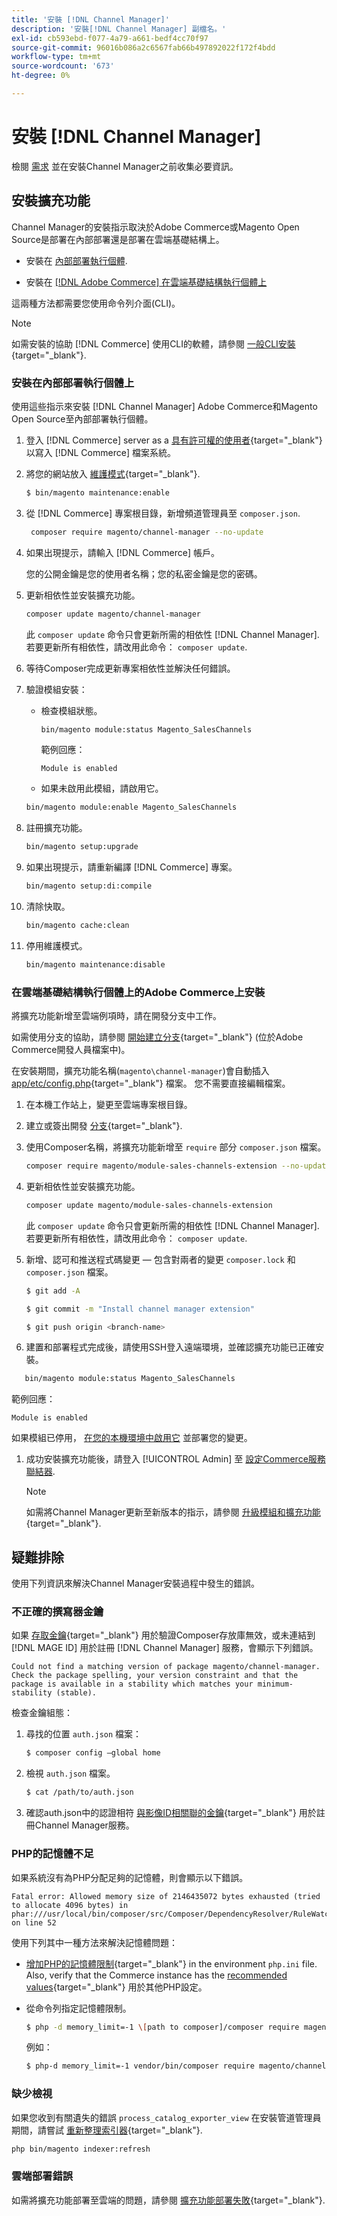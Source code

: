 ```yaml
---
title: '安裝 [!DNL Channel Manager]'
description: '安裝[!DNL Channel Manager] 副檔名。'
exl-id: cb593ebd-f077-4a79-a661-bedf4cc70f97
source-git-commit: 96016b086a2c6567fab66b497892022f172f4bdd
workflow-type: tm+mt
source-wordcount: '673'
ht-degree: 0%

---
```



# 安裝 [!DNL Channel Manager]

檢閱 [需求](onboard.md#requirements) 並在安裝Channel Manager之前收集必要資訊。

## 安裝擴充功能

Channel Manager的安裝指示取決於Adobe Commerce或Magento Open Source是部署在內部部署還是部署在雲端基礎結構上。

- 安裝在 [內部部署執行個體](#install-on-an-on-premises-instance).

- 安裝在 [[!DNL Adobe Commerce] 在雲端基礎結構執行個體上](#install-adobe-commerce-on-cloud-infrastructure)

這兩種方法都需要您使用命令列介面(CLI)。

>[!NOTE]
>
>如需安裝的協助 [!DNL Commerce] 使用CLI的軟體，請參閱 [一般CLI安裝](https://devdocs.magento.com/extensions/install/){target="_blank"}.

### 安裝在內部部署執行個體上

使用這些指示來安裝 [!DNL Channel Manager] Adobe Commerce和Magento Open Source至內部部署執行個體。

1. 登入 [!DNL Commerce] server as a [具有許可權的使用者](https://devdocs.magento.com/guides/v2.4/install-gde/prereq/file-system-perms.html){target="_blank"} 以寫入 [!DNL Commerce] 檔案系統。

1. 將您的網站放入 [維護模式](https://devdocs.magento.com/guides/v2.4/install-gde/install/cli/install-cli-subcommands-maint.html){target="_blank"}.

   ```bash
   $ bin/magento maintenance:enable
   ```

1. 從 [!DNL Commerce] 專案根目錄，新增頻道管理員至 `composer.json`.

   ```bash
    composer require magento/channel-manager --no-update
   ```

1. 如果出現提示，請輸入 [!DNL Commerce] 帳戶。

   您的公開金鑰是您的使用者名稱；您的私密金鑰是您的密碼。

1. 更新相依性並安裝擴充功能。

   ```bash
   composer update magento/channel-manager
   ```

   此 `composer update` 命令只會更新所需的相依性 [!DNL Channel Manager]. 若要更新所有相依性，請改用此命令： `composer update`.

1. 等待Composer完成更新專案相依性並解決任何錯誤。

1. 驗證模組安裝：

   - 檢查模組狀態。

      ```bash
      bin/magento module:status Magento_SalesChannels
      ```

      範例回應：

      ```terminal
      Module is enabled
      ```

   - 如果未啟用此模組，請啟用它。

   ```bash
   bin/magento module:enable Magento_SalesChannels
   ```

1. 註冊擴充功能。

   ```bash
   bin/magento setup:upgrade
   ```

1. 如果出現提示，請重新編譯 [!DNL Commerce] 專案。

   ```bash
   bin/magento setup:di:compile
   ```

1. 清除快取。

   ```bash
   bin/magento cache:clean
   ```

1. 停用維護模式。

   ```bash
   bin/magento maintenance:disable
   ```

### 在雲端基礎結構執行個體上的Adobe Commerce上安裝

將擴充功能新增至雲端例項時，請在開發分支中工作。

如需使用分支的協助，請參閱 [開始建立分支](https://devdocs.magento.com/cloud/env/environments-start.html#getstarted){target="_blank"} (位於Adobe Commerce開發人員檔案中)。

在安裝期間，擴充功能名稱(`magento\channel-manager`)會自動插入 [app/etc/config.php](https://devdocs.magento.com/cloud/live/sens-data-over.html#configuration-data){target="_blank"} 檔案。 您不需要直接編輯檔案。

1. 在本機工作站上，變更至雲端專案根目錄。

1. 建立或簽出開發 [分支](https://devdocs-beta.magento.com/cloud/env/environments-start.html#getstarted){target="_blank"}.

1. 使用Composer名稱，將擴充功能新增至 `require` 部分 `composer.json` 檔案。

   ```bash
   composer require magento/module-sales-channels-extension --no-update
   ```

1. 更新相依性並安裝擴充功能。

   ```bash
   composer update magento/module-sales-channels-extension
   ```

   此 `composer update` 命令只會更新所需的相依性 [!DNL Channel Manager]. 若要更新所有相依性，請改用此命令： `composer update`.

1. 新增、認可和推送程式碼變更 — 包含對兩者的變更 `composer.lock` 和 `composer.json` 檔案。

   ```bash
   $ git add -A
   ```

   ```bash
   $ git commit -m "Install channel manager extension" 
   ```

   ```bash
   $ git push origin <branch-name>
   ```

1. 建置和部署程式完成後，請使用SSH登入遠端環境，並確認擴充功能已正確安裝。

```bash
   bin/magento module:status Magento_SalesChannels
```

範例回應：

```terminal
Module is enabled
```

如果模組已停用， [在您的本機環境中啟用它](https://devdocs.magento.com/cloud/howtos/install-components.html#manage-extensions) 並部署您的變更。


1. 成功安裝擴充功能後，請登入 [!UICONTROL Admin] 至 [設定Commerce服務聯結器](connect.md).

   >[!NOTE]
   >
   >如需將Channel Manager更新至新版本的指示，請參閱 [升級模組和擴充功能](https://experienceleague.adobe.com/docs/commerce-operations/upgrade-guide/modules/upgrade.html){target="_blank"}.


## 疑難排除

使用下列資訊來解決Channel Manager安裝過程中發生的錯誤。

### 不正確的撰寫器金鑰

如果 [存取金鑰](https://devdocs.magento.com/guides/v2.4/install-gde/prereq/connect-auth.html){target="_blank"} 用於驗證Composer存放庫無效，或未連結到 [!DNL MAGE ID] 用於註冊 [!DNL Channel Manager] 服務，會顯示下列錯誤。

```terminal
Could not find a matching version of package magento/channel-manager. Check the package spelling, your version constraint and that the package is available in a stability which matches your minimum-stability (stable).
```

檢查金鑰組態：

1. 尋找的位置 `auth.json` 檔案：

   ```bash
   $ composer config –global home
   ```

1. 檢視 `auth.json` 檔案。

   ```bash
   $ cat /path/to/auth.json
   ```

1. 確認auth.json中的認證相符 [與影像ID相關聯的金鑰](https://devdocs.magento.com/guides/v2.4/install-gde/prereq/connect-auth.html){target="_blank"} 用於註冊Channel Manager服務。

### PHP的記憶體不足

如果系統沒有為PHP分配足夠的記憶體，則會顯示以下錯誤。

```terminal
Fatal error: Allowed memory size of 2146435072 bytes exhausted (tried to allocate 4096 bytes) in phar:///usr/local/bin/composer/src/Composer/DependencyResolver/RuleWatchGraph.php on line 52
```

使用下列其中一種方法來解決記憶體問題：

- [增加PHP的記憶體限制](https://devdocs.magento.com/cloud/project/magento-app-php-ini.html#increase-php-memory-limit){target="_blank"} in the environment `php.ini` file. Also, verify that the Commerce instance has the [recommended values](https://devdocs.magento.com/guides/v2.4/install-gde/prereq/php-settings.html){target="_blank"} 用於其他PHP設定。

- 從命令列指定記憶體限制。

   ```bash
   $ php -d memory_limit=-1 \[path to composer]/composer require magento/payment-services.
   ```

   例如：

   ```bash
   $ php-d memory_limit=-1 vendor/bin/composer require magento/channel-manager
   ```

### 缺少檢視

如果您收到有關遺失的錯誤 `process_catalog_exporter_view` 在安裝管道管理員期間，請嘗試 [重新整理索引器](https://devdocs.magento.com/guides/v2.4/config-guide/cli/config-cli-subcommands-index.html#config-cli-subcommands-index-reindex){target="_blank"}.

```bash
php bin/magento indexer:refresh
```

### 雲端部署錯誤

如需將擴充功能部署至雲端的問題，請參閱 [擴充功能部署失敗](https://devdocs.magento.com/cloud/trouble/trouble_comp-deploy-fail.html){target="_blank"}.
